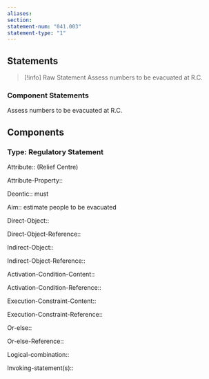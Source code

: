 ```yaml
---
aliases: 
section: 
statement-num: "041.003"
statement-type: "1"
---
```

## Statements 
> [!info] Raw Statement
> Assess numbers to be evacuated at R.C. 
> 

### Component Statements
Assess numbers to be evacuated at R.C. 
## Components
### Type: Regulatory Statement
Attribute:: (Relief Centre)

Attribute-Property::


Deontic:: must


Aim:: estimate people to be evacuated


Direct-Object::

Direct-Object-Reference:: 


Indirect-Object::

Indirect-Object-Reference:: 


Activation-Condition-Content::

Activation-Condition-Reference:: 


Execution-Constraint-Content::

Execution-Constraint-Reference:: 


Or-else::

Or-else-Reference:: 


Logical-combination::


Invoking-statement(s)::
